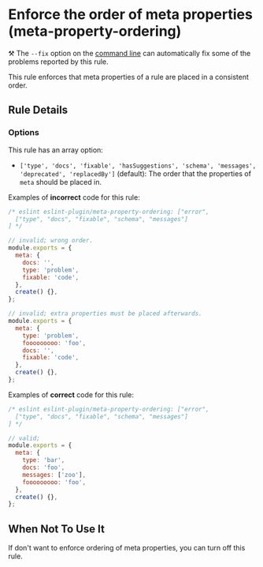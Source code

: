 # Enforce the order of meta properties (meta-property-ordering)

⚒️ The `--fix` option on the [command line](https://eslint.org/docs/user-guide/command-line-interface#--fix) can automatically fix some of the problems reported by this rule.

This rule enforces that meta properties of a rule are placed in a consistent order.

## Rule Details

### Options

This rule has an array option:

* `['type', 'docs', 'fixable', 'hasSuggestions', 'schema', 'messages', 'deprecated', 'replacedBy']` (default): The order that the properties of `meta` should be placed in.

Examples of **incorrect** code for this rule:

```js
/* eslint eslint-plugin/meta-property-ordering: ["error",
  ["type", "docs", "fixable", "schema", "messages"]
] */

// invalid; wrong order.
module.exports = {
  meta: {
    docs: '',
    type: 'problem',
    fixable: 'code',
  },
  create() {},
};

// invalid; extra properties must be placed afterwards.
module.exports = {
  meta: {
    type: 'problem',
    fooooooooo: 'foo',
    docs: '',
    fixable: 'code',
  },
  create() {},
};
```

Examples of **correct** code for this rule:

```js
/* eslint eslint-plugin/meta-property-ordering: ["error",
  ["type", "docs", "fixable", "schema", "messages"]
] */

// valid;
module.exports = {
  meta: {
    type: 'bar',
    docs: 'foo',
    messages: ['zoo'],
    fooooooooo: 'foo',
  },
  create() {},
};
```

## When Not To Use It

If don't want to enforce ordering of meta properties, you can turn off this rule.

